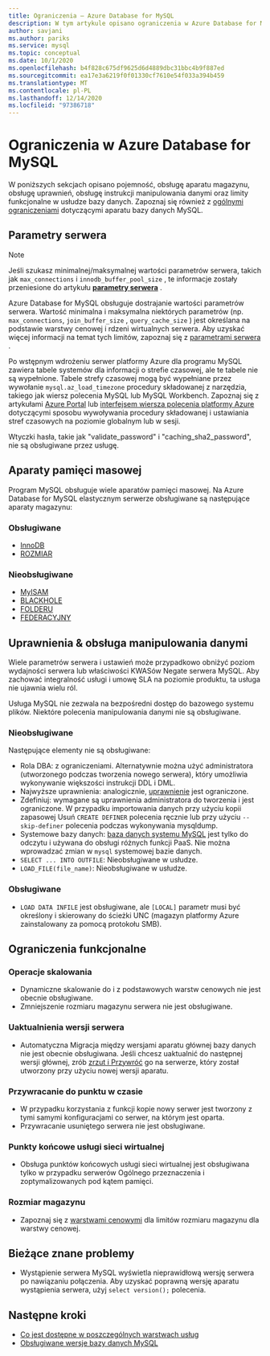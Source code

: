 ```yaml
---
title: Ograniczenia — Azure Database for MySQL
description: W tym artykule opisano ograniczenia w Azure Database for MySQL, takie jak liczba opcji połączenia i aparatu magazynu.
author: savjani
ms.author: pariks
ms.service: mysql
ms.topic: conceptual
ms.date: 10/1/2020
ms.openlocfilehash: b4f828c675df9625d6d4889dbc31bbc4b9f887ed
ms.sourcegitcommit: ea17e3a6219f0f01330cf7610e54f033a394b459
ms.translationtype: MT
ms.contentlocale: pl-PL
ms.lasthandoff: 12/14/2020
ms.locfileid: "97386718"
---
```

# <a name="limitations-in-azure-database-for-mysql"></a>Ograniczenia w Azure Database for MySQL
W poniższych sekcjach opisano pojemność, obsługę aparatu magazynu, obsługę uprawnień, obsługę instrukcji manipulowania danymi oraz limity funkcjonalne w usłudze bazy danych. Zapoznaj się również z [ogólnymi ograniczeniami](https://dev.mysql.com/doc/mysql-reslimits-excerpt/5.6/en/limits.html) dotyczącymi aparatu bazy danych MySQL.

## <a name="server-parameters"></a>Parametry serwera

> [!NOTE]
> Jeśli szukasz minimalnej/maksymalnej wartości parametrów serwera, takich jak `max_connections` i `innodb_buffer_pool_size` , te informacje zostały przeniesione do artykułu **[parametry serwera](./concepts-server-parameters.md)** .

Azure Database for MySQL obsługuje dostrajanie wartości parametrów serwera. Wartość minimalna i maksymalna niektórych parametrów (np. `max_connections`, `join_buffer_size` , `query_cache_size` ) jest określana na podstawie warstwy cenowej i rdzeni wirtualnych serwera. Aby uzyskać więcej informacji na temat tych limitów, zapoznaj się z [parametrami serwera](./concepts-server-parameters.md) .

Po wstępnym wdrożeniu serwer platformy Azure dla programu MySQL zawiera tabele systemów dla informacji o strefie czasowej, ale te tabele nie są wypełnione. Tabele strefy czasowej mogą być wypełniane przez wywołanie `mysql.az_load_timezone` procedury składowanej z narzędzia, takiego jak wiersz polecenia MySQL lub MySQL Workbench. Zapoznaj się z artykułami [Azure Portal](howto-server-parameters.md#working-with-the-time-zone-parameter) lub [interfejsem wiersza polecenia platformy Azure](howto-configure-server-parameters-using-cli.md#working-with-the-time-zone-parameter) dotyczącymi sposobu wywoływania procedury składowanej i ustawiania stref czasowych na poziomie globalnym lub w sesji.

Wtyczki hasła, takie jak "validate_password" i "caching_sha2_password", nie są obsługiwane przez usługę.

## <a name="storage-engines"></a>Aparaty pamięci masowej

Program MySQL obsługuje wiele aparatów pamięci masowej. Na Azure Database for MySQL elastycznym serwerze obsługiwane są następujące aparaty magazynu:

### <a name="supported"></a>Obsługiwane
- [InnoDB](https://dev.mysql.com/doc/refman/5.7/en/innodb-introduction.html)
- [ROZMIAR](https://dev.mysql.com/doc/refman/5.7/en/memory-storage-engine.html)

### <a name="unsupported"></a>Nieobsługiwane
- [MyISAM](https://dev.mysql.com/doc/refman/5.7/en/myisam-storage-engine.html)
- [BLACKHOLE](https://dev.mysql.com/doc/refman/5.7/en/blackhole-storage-engine.html)
- [FOLDERU](https://dev.mysql.com/doc/refman/5.7/en/archive-storage-engine.html)
- [FEDERACYJNY](https://dev.mysql.com/doc/refman/5.7/en/federated-storage-engine.html)

## <a name="privileges--data-manipulation-support"></a>Uprawnienia & obsługa manipulowania danymi

Wiele parametrów serwera i ustawień może przypadkowo obniżyć poziom wydajności serwera lub właściwości KWASów Negate serwera MySQL. Aby zachować integralność usługi i umowę SLA na poziomie produktu, ta usługa nie ujawnia wielu ról. 

Usługa MySQL nie zezwala na bezpośredni dostęp do bazowego systemu plików. Niektóre polecenia manipulowania danymi nie są obsługiwane. 

### <a name="unsupported"></a>Nieobsługiwane

Następujące elementy nie są obsługiwane:
- Rola DBA: z ograniczeniami. Alternatywnie można użyć administratora (utworzonego podczas tworzenia nowego serwera), który umożliwia wykonywanie większości instrukcji DDL i DML. 
- Najwyższe uprawnienia: analogicznie, [uprawnienie](https://dev.mysql.com/doc/refman/5.7/en/privileges-provided.html#priv_super) jest ograniczone.
- Zdefiniuj: wymagane są uprawnienia administratora do tworzenia i jest ograniczone. W przypadku importowania danych przy użyciu kopii zapasowej Usuń `CREATE DEFINER` polecenia ręcznie lub przy użyciu `--skip-definer` polecenia podczas wykonywania mysqldump.
- Systemowe bazy danych: [baza danych systemu MySQL](https://dev.mysql.com/doc/refman/5.7/en/system-schema.html) jest tylko do odczytu i używana do obsługi różnych funkcji PaaS. Nie można wprowadzać zmian w `mysql` systemowej bazie danych.
- `SELECT ... INTO OUTFILE`: Nieobsługiwane w usłudze.
- `LOAD_FILE(file_name)`: Nieobsługiwane w usłudze.

### <a name="supported"></a>Obsługiwane
- `LOAD DATA INFILE` jest obsługiwane, ale `[LOCAL]` parametr musi być określony i skierowany do ścieżki UNC (magazyn platformy Azure zainstalowany za pomocą protokołu SMB).

## <a name="functional-limitations"></a>Ograniczenia funkcjonalne

### <a name="scale-operations"></a>Operacje skalowania
- Dynamiczne skalowanie do i z podstawowych warstw cenowych nie jest obecnie obsługiwane.
- Zmniejszenie rozmiaru magazynu serwera nie jest obsługiwane.

### <a name="server-version-upgrades"></a>Uaktualnienia wersji serwera
- Automatyczna Migracja między wersjami aparatu głównej bazy danych nie jest obecnie obsługiwana. Jeśli chcesz uaktualnić do następnej wersji głównej, zrób [zrzut i Przywróć](./concepts-migrate-dump-restore.md) go na serwerze, który został utworzony przy użyciu nowej wersji aparatu.

### <a name="point-in-time-restore"></a>Przywracanie do punktu w czasie
- W przypadku korzystania z funkcji kopie nowy serwer jest tworzony z tymi samymi konfiguracjami co serwer, na którym jest oparta.
- Przywracanie usuniętego serwera nie jest obsługiwane.

### <a name="vnet-service-endpoints"></a>Punkty końcowe usługi sieci wirtualnej
- Obsługa punktów końcowych usługi sieci wirtualnej jest obsługiwana tylko w przypadku serwerów Ogólnego przeznaczenia i zoptymalizowanych pod kątem pamięci.

### <a name="storage-size"></a>Rozmiar magazynu
- Zapoznaj się z [warstwami cenowymi](concepts-pricing-tiers.md) dla limitów rozmiaru magazynu dla warstwy cenowej.

## <a name="current-known-issues"></a>Bieżące znane problemy
- Wystąpienie serwera MySQL wyświetla nieprawidłową wersję serwera po nawiązaniu połączenia. Aby uzyskać poprawną wersję aparatu wystąpienia serwera, użyj `select version();` polecenia.

## <a name="next-steps"></a>Następne kroki
- [Co jest dostępne w poszczególnych warstwach usług](concepts-pricing-tiers.md)
- [Obsługiwane wersje bazy danych MySQL](concepts-supported-versions.md)
